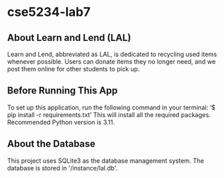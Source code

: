 # cse5234-lab7

## About Learn and Lend (LAL)
 Learn and Lend, abbreviated as LAL, is dedicated to recycling used items whenever possible. 
 Users can donate items they no longer need, and we post them online for other students to pick up.

## Before Running This App
To set up this application, run the following command in your terminal:
‘$ pip install -r requirements.txt’
This will install all the required packages.
Recommended Python version is 3.11.

## About the Database
This project uses SQLite3 as the database management system.
The database is stored in '/instance/lal.db'.
